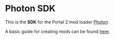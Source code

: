 # Photon SDK
This is the **SDK** for the Portal 2 mod loader [Photon](https://github.com/hero622/photon).

A basic guide for creating mods can be found [here](https://github.com/hero622/photon/blob/master/docs/creating_mods.md).
